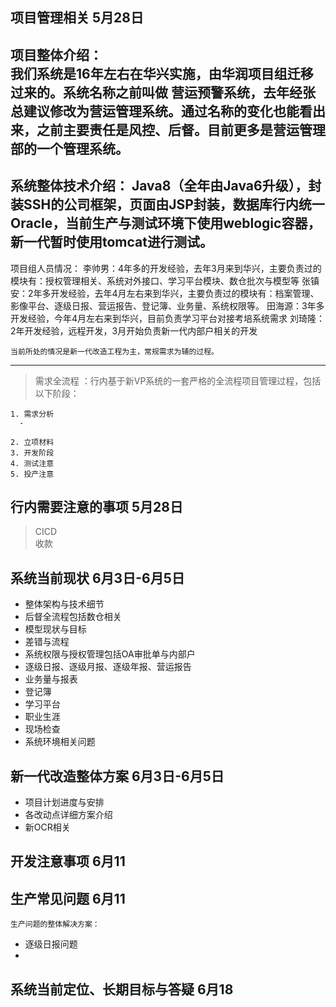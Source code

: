 ## 项目管理相关 5月28日    
  项目整体介绍：  
    我们系统是16年左右在华兴实施，由华润项目组迁移过来的。系统名称之前叫做 营运预警系统，去年经张总建议修改为营运管理系统。通过名称的变化也能看出来，之前主要责任是风控、后督。目前更多是营运管理部的一个管理系统。
--------------
  系统整体技术介绍：
      Java8（全年由Java6升级），封装SSH的公司框架，页面由JSP封装，数据库行内统一Oracle，当前生产与测试环境下使用weblogic容器，新一代暂时使用tomcat进行测试。
----------------  
  项目组人员情况：
  李帅男：4年多的开发经验，去年3月来到华兴，主要负责过的模块有：授权管理相关、系统对外接口、学习平台模块、数仓批次与模型等
  张镇安：2年多开发经验，去年4月左右来到华兴，主要负责过的模块有：档案管理、影像平台、逐级日报、营运报告、登记簿、业务量、系统权限等。
    田海源：3年多开发经验，今年4月左右来到华兴，目前负责学习平台对接考培系统需求
    刘琦隆：2年开发经验，远程开发，3月开始负责新一代内部户相关的开发
    
    

    当前所处的情况是新一代改造工程为主，常规需求为辅的过程。
  ---------
   > 需求全流程  ：行内基于新VP系统的一套严格的全流程项目管理过程，包括以下阶段：
    
    1. 需求分析  
      - 
      
    2. 立项材料
    3. 开发阶段
    4. 测试注意
    5. 投产注意
## 行内需要注意的事项 5月28日
  > CICD  
  > 收款

## 系统当前现状 6月3日-6月5日

 - 整体架构与技术细节
 - 后督全流程包括数仓相关
 - 模型现状与目标
 - 差错与流程
 - 系统权限与授权管理包括OA审批单与内部户
 - 逐级日报、逐级月报、逐级年报、营运报告
 - 业务量与报表
 - 登记簿
 - 学习平台
 - 职业生涯
 - 现场检查
 - 系统环境相关问题


## 新一代改造整体方案 6月3日-6月5日

- 项目计划进度与安排
- 各改动点详细方案介绍
- 新OCR相关
  

## 开发注意事项 6月11

## 生产常见问题 6月11
    生产问题的整体解决方案：

- 逐级日报问题
- 

## 系统当前定位、长期目标与答疑 6月18
